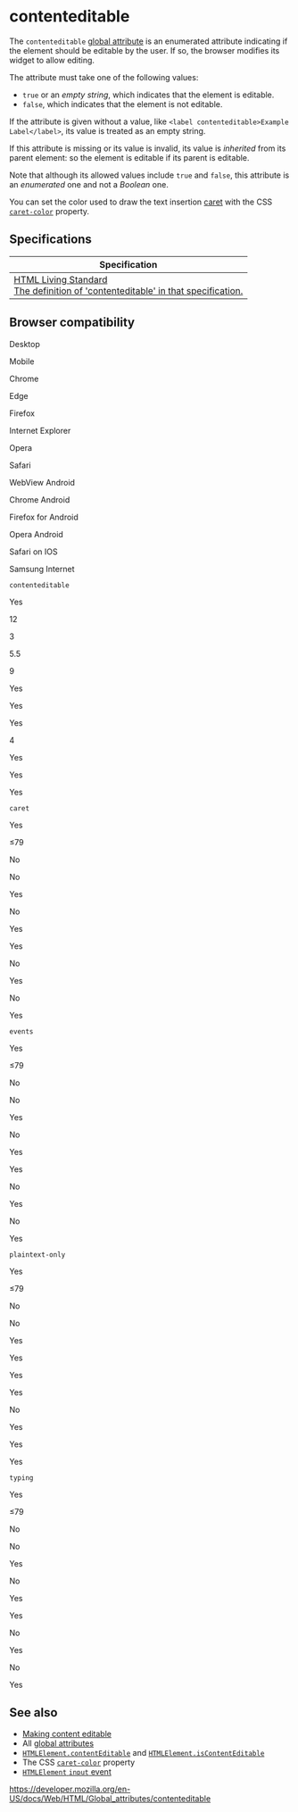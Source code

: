 contenteditable
===============

The `contenteditable` [global attribute](../global_attributes) is an enumerated attribute indicating if the element should be editable by the user. If so, the browser modifies its widget to allow editing.

The attribute must take one of the following values:

-   `true` or an *empty string*, which indicates that the element is editable.
-   `false`, which indicates that the element is not editable.

If the attribute is given without a value, like `<label contenteditable>Example Label</label>`, its value is treated as an empty string.

If this attribute is missing or its value is invalid, its value is *inherited* from its parent element: so the element is editable if its parent is editable.

Note that although its allowed values include `true` and `false`, this attribute is an *enumerated* one and not a *Boolean* one.

You can set the color used to draw the text insertion [caret](https://developer.mozilla.org/en-US/docs/Glossary/caret) with the CSS [`caret-color`](https://developer.mozilla.org/en-US/docs/Web/CSS/caret-color) property.

Specifications
--------------

<table><thead><tr class="header"><th>Specification</th></tr></thead><tbody><tr class="odd"><td><a href="https://html.spec.whatwg.org/multipage/editing.html#attr-contenteditable">HTML Living Standard<br />
<span class="small">The definition of 'contenteditable' in that specification.</span></a></td></tr></tbody></table>

Browser compatibility
---------------------

Desktop

Mobile

Chrome

Edge

Firefox

Internet Explorer

Opera

Safari

WebView Android

Chrome Android

Firefox for Android

Opera Android

Safari on IOS

Samsung Internet

`contenteditable`

Yes

12

3

5.5

9

Yes

Yes

Yes

4

Yes

Yes

Yes

`caret`

Yes

≤79

No

No

Yes

No

Yes

Yes

No

Yes

No

Yes

`events`

Yes

≤79

No

No

Yes

No

Yes

Yes

No

Yes

No

Yes

`plaintext-only`

Yes

≤79

No

No

Yes

Yes

Yes

Yes

No

Yes

Yes

Yes

`typing`

Yes

≤79

No

No

Yes

No

Yes

Yes

No

Yes

No

Yes

See also
--------

-   [Making content editable](https://developer.mozilla.org/en-US/docs/Web/Guide/HTML/Editable_content)
-   All [global attributes](../global_attributes)
-   [`HTMLElement.contentEditable`](https://developer.mozilla.org/en-US/docs/Web/API/HTMLElement/contentEditable) and [`HTMLElement.isContentEditable`](https://developer.mozilla.org/en-US/docs/Web/API/HTMLElement/isContentEditable)
-   The CSS [`caret-color`](https://developer.mozilla.org/en-US/docs/Web/CSS/caret-color) property
-   [`HTMLElement` `input` event](https://developer.mozilla.org/en-US/docs/Web/API/HTMLElement/input_event)

<a href="https://developer.mozilla.org/en-US/docs/Web/HTML/Global_attributes/contenteditable" class="_attribution-link">https://developer.mozilla.org/en-US/docs/Web/HTML/Global_attributes/contenteditable</a>
